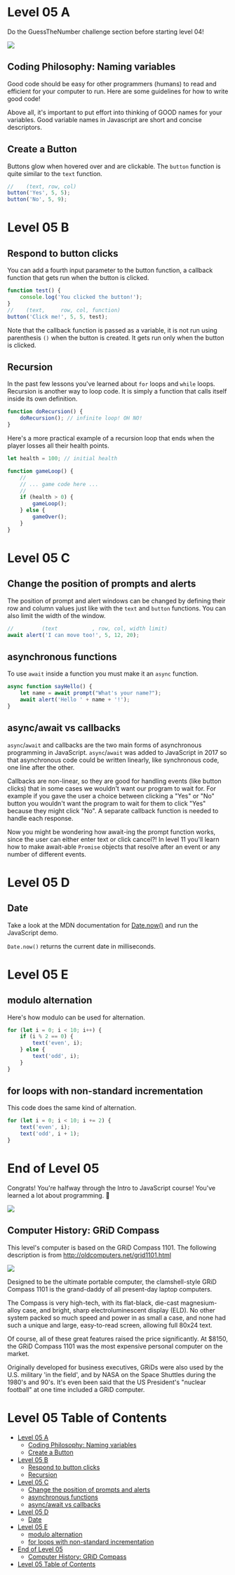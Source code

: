 # Level 05 A

Do the GuessTheNumber challenge section before starting level 04!

![](https://elasticbeanstalk-us-east-2-651921832906.s3.us-east-2.amazonaws.com/QuintOS/bootScreen3.jpg)

## Coding Philosophy: Naming variables

Good code should be easy for other programmers (humans) to read and efficient for your computer to run. Here are some guidelines for how to write good code!

Above all, it's important to put effort into thinking of GOOD names for your variables. Good variable names in Javascript are short and concise descriptors.

## Create a Button

Buttons glow when hovered over and are clickable. The `button` function is quite similar to the `text` function.

```js
//    (text, row, col)
button('Yes', 5, 5);
button('No', 5, 9);
```

# Level 05 B

## Respond to button clicks

You can add a fourth input parameter to the button function, a callback function that gets run when the button is clicked.

```js
function test() {
	console.log('You clicked the button!');
}
//    (text,     row, col, function)
button('Click me!', 5, 5, test);
```

Note that the callback function is passed as a variable, it is not run using parenthesis `()` when the button is created. It gets run only when the button is clicked.

## Recursion

In the past few lessons you've learned about `for` loops and `while` loops. Recursion is another way to loop code. It is simply a function that calls itself inside its own definition.

```js
function doRecursion() {
	doRecursion(); // infinite loop! OH NO!
}
```

Here's a more practical example of a recursion loop that ends when the player losses all their health points.

```js
let health = 100; // initial health

function gameLoop() {
	//
	// ... game code here ...
	//
	if (health > 0) {
		gameLoop();
	} else {
		gameOver();
	}
}
```

# Level 05 C

## Change the position of prompts and alerts

The position of prompt and alert windows can be changed by defining their row and column values just like with the `text` and `button` functions. You can also limit the width of the window.

```js
//         (text           , row, col, width limit)
await alert('I can move too!', 5, 12, 20);
```

## asynchronous functions

To use `await` inside a function you must make it an `async` function.

```js
async function sayHello() {
	let name = await prompt("What's your name?");
	await alert('Hello ' + name + '!');
}
```

## async/await vs callbacks

`async`/`await` and callbacks are the two main forms of asynchronous programming in JavaScript. `async`/`await` was added to JavaScript in 2017 so that asynchronous code could be written linearly, like synchronous code, one line after the other.

Callbacks are non-linear, so they are good for handling events (like button clicks) that in some cases we wouldn't want our program to wait for. For example if you gave the user a choice between clicking a "Yes" or "No" button you wouldn't want the program to wait for them to click "Yes" because they might click "No". A separate callback function is needed to handle each response.

Now you might be wondering how await-ing the prompt function works, since the user can either enter text or click cancel?! In level 11 you'll learn how to make await-able `Promise` objects that resolve after an event or any number of different events.

# Level 05 D

## Date

Take a look at the MDN documentation for [Date.now()](https://developer.mozilla.org/en-US/docs/Web/JavaScript/Reference/Global_Objects/Date/now) and run the JavaScript demo.

`Date.now()` returns the current date in milliseconds.

# Level 05 E

## modulo alternation

Here's how modulo can be used for alternation.

```js
for (let i = 0; i < 10; i++) {
	if (i % 2 == 0) {
		text('even', i);
	} else {
		text('odd', i);
	}
}
```

## for loops with non-standard incrementation

This code does the same kind of alternation.

```js
for (let i = 0; i < 10; i += 2) {
	text('even', i);
	text('odd', i + 1);
}
```

# End of Level 05

Congrats! You're halfway through the Intro to JavaScript course! You've learned a lot about programming. 🥳

![](../src/memes/05_0.jpeg)

## Computer History: GRiD Compass

This level's computer is based on the GRiD Compass 1101. The following description is from http://oldcomputers.net/grid1101.html

![](http://oldcomputers.net/pics/grid1101-right.jpg)

Designed to be the ultimate portable computer, the clamshell-style GRiD Compass 1101 is the grand-daddy of all present-day laptop computers.

The Compass is very high-tech, with its flat-black, die-cast magnesium-alloy case, and bright, sharp electroluminescent display (ELD). No other system packed so much speed and power in as small a case, and none had such a unique and large, easy-to-read screen, allowing full 80x24 text.

Of course, all of these great features raised the price significantly. At $8150, the GRiD Compass 1101 was the most expensive personal computer on the market.

Originally developed for business executives, GRiDs were also used by the U.S. military 'in the field', and by NASA on the Space Shuttles during the 1980's and 90's. It's even been said that the US President's "nuclear football" at one time included a GRiD computer.

# Level 05 Table of Contents

- [Level 05 A](#level-05-a)
	- [Coding Philosophy: Naming variables](#coding-philosophy-naming-variables)
	- [Create a Button](#create-a-button)
- [Level 05 B](#level-05-b)
	- [Respond to button clicks](#respond-to-button-clicks)
	- [Recursion](#recursion)
- [Level 05 C](#level-05-c)
	- [Change the position of prompts and alerts](#change-the-position-of-prompts-and-alerts)
	- [asynchronous functions](#asynchronous-functions)
	- [async/await vs callbacks](#asyncawait-vs-callbacks)
- [Level 05 D](#level-05-d)
	- [Date](#date)
- [Level 05 E](#level-05-e)
	- [modulo alternation](#modulo-alternation)
	- [for loops with non-standard incrementation](#for-loops-with-non-standard-incrementation)
- [End of Level 05](#end-of-level-05)
	- [Computer History: GRiD Compass](#computer-history-grid-compass)
- [Level 05 Table of Contents](#level-05-table-of-contents)
